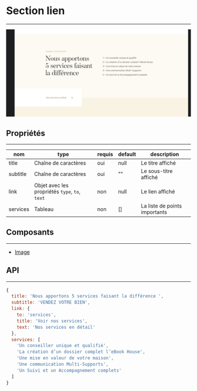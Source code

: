 # Section lien

---

![Image](./link.png)

## Propriétés

---

|nom|type|requis|default|description| 
|---|---|---|---|---|
title|Chaîne de caractères|oui|null|Le titre affiché
subtitle|Chaîne de caractères|oui|""|Le sous-titre affiché
link|Objet avec les propriétés `type`, `to`, `text` |non|null|Le lien affiché
services|Tableau|non|[]|La liste de points importants


## Composants

---

- [Image](/2-cutting/composants/image)


## API

---

```js
{
  title: 'Nous apportons 5 services faisant la différence ',
  subtitle: 'VENDEZ VOTRE BIEN',
  link: {
    to: 'services',
    title: 'Voir nos services',
    text: 'Nos services en détail'
  },
  services: [
    'Un conseiller unique et qualifié',
    'La création d’un dossier complet l’eBook House',
    'Une mise en valeur de votre maison',
    'Une communication Multi-Supports',
    'Un Suivi et un Accompagnement complets'
  ]
}
```

